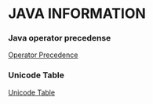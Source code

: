 # JAVA INFORMATION 

### Java operator precedense 
[Operator Precedence](http://cs.bilkent.edu.tr/~guvenir/courses/CS101/op_precedence.html)

### Unicode Table 
[Unicode Table](https://unicode-table.com/en/#miscellaneous-technical)
